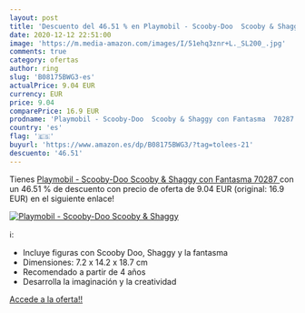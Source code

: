 ```yaml
---
layout: post
title: 'Descuento del 46.51 % en Playmobil - Scooby-Doo  Scooby & Shaggy '
date: 2020-12-12 22:51:00
image: 'https://m.media-amazon.com/images/I/51ehq3znr+L._SL200_.jpg'
comments: true
category: ofertas
author: ring
slug: 'B08175BWG3-es'
actualPrice: 9.04 EUR
currency: EUR
price: 9.04
comparePrice: 16.9 EUR
prodname: 'Playmobil - Scooby-Doo  Scooby & Shaggy con Fantasma  70287 '
country: 'es'
flag: '🇪🇸'
buyurl: 'https://www.amazon.es/dp/B08175BWG3/?tag=tolees-21'
descuento: '46.51'
---
```


Tienes [Playmobil - Scooby-Doo  Scooby & Shaggy con Fantasma  70287 ](https://www.amazon.es/dp/B08175BWG3/?tag=tolees-21) con un 46.51 % de descuento con precio de oferta de 9.04 EUR (original: 16.9 EUR) en el siguiente enlace!

[![Playmobil - Scooby-Doo  Scooby & Shaggy ](https://m.media-amazon.com/images/I/51ehq3znr+L._SL200_.jpg)](https://www.amazon.es/dp/B08175BWG3/?tag=tolees-21)

ℹ️:

- Incluye figuras con Scooby Doo, Shaggy y la fantasma
- Dimensiones: 7.2 x 14.2 x 18.7 cm
- Recomendado a partir de 4 años
- Desarrolla la imaginación y la creatividad

[Accede a la oferta!!](https://www.amazon.es/dp/B08175BWG3/?tag=tolees-21)
